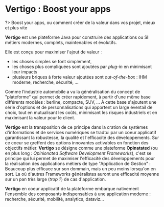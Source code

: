 # Vertigo : Boost your apps

?> Boost your apps, ou comment créer de la valeur dans vos projet, mieux et plus vite

**Vertigo** est une plateforme Java pour construire des applications ou SI métiers modernes, complets, maintenables et évolutifs. 

Elle est conçu pour maximiser l'ajout de valeur : 
- les choses simples se font simplement, 
- les choses plus compliquées sont ajoutées par *plug-in* en minimisant leur impacts
- plusieurs briques à forte valeur ajoutées sont *out-of-the-box* : IHM moderne, recherche, sécurité, ...

Comme l'industrie automobile a vu la généralisation du concept de "plateforme" qui permet de créer rapidement, à partir d'une même base différents modèles : berline, compacte, SUV, ...
A cette base s'ajoutent une série d'options et de personnalisations qui apportent un large éventail de choix, tout en mutualisant les coûts, minimisant les risques industriels et en maximisant la valeur pour le client.

**Vertigo** est la transposition de ce principe dans la cration de systèmes d'informations et de services numériques se tradtui par un coeur applicatif garantissant la robustesse, la qualité et l'efficacité des développements. Sur ce coeur se greffent des options innovantes activables en fonction des objectifs métier.
**Vertigo** se désigne comme une plateforme **Opinatated** (ou en plus long : *Opinionated Software Development Frameworks*), c'est se principe qui lui permet de maximiser l'efficacité des développements pour la réalisation des applications métiers de type "Application de Gestion" : Beaucoup plus efficace sur son dommain, mais un peu moins lorsqu'on en sort. La où d'autres Frameworks généralistes auront une efficacité moyenne sur un pan très large (*trop ?*) de cas d'application.

**Vertigo** en coeur applicatif de la plateforme embarque nativement l'ensemble des composants indispensables à une application moderne : recherche, sécurité, mobilité, analytics, dataviz...

